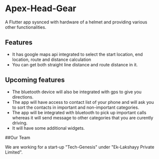# Apex-Head-Gear

A Flutter app sysnced with hardware of a helmet and providing various other functionalities.

## Features

- It has google maps api integrated to select the start location, end location, route and distance calculation
- You can get both straight line distance and route distance in it.

## Upcoming features

- The bluetooth device will also be integrated with gps to give you directions.
- The app will have access to contact list of your phone and will ask you to sort the contacts in important and non-important categories.
- The app will be integrated with bluetooth to pick up important calls whereas it will send message to other categories that you are curently driving.
- It will have some additional widgets.

##Our Team

We are working for a start-up "Tech-Genesis" under "Ek-Lakshayy Private Limited".
